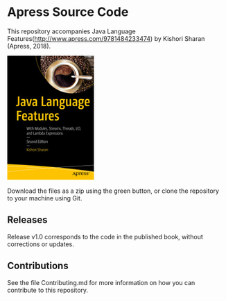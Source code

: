 # Apress Source Code

This repository accompanies Java Language Features(http://www.apress.com/9781484233474) by Kishori Sharan (Apress, 2018).

[comment]: #cover
![Cover image](9781484233474.jpg)

Download the files as a zip using the green button, or clone the repository to your machine using Git.

## Releases

Release v1.0 corresponds to the code in the published book, without corrections or updates.

## Contributions

See the file Contributing.md for more information on how you can contribute to this repository.